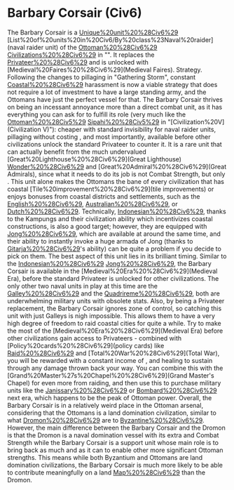 # Barbary Corsair (Civ6)

The Barbary Corsair is a [Unique%20unit%20%28Civ6%29](unique) [List%20of%20units%20in%20Civ6/By%20class%23Naval%20raider](naval raider unit) of the [Ottoman%20%28Civ6%29](Ottoman) [Civilizations%20%28Civ6%29](civilization) in "". It replaces the [Privateer%20%28Civ6%29](Privateer) and is unlocked with [Medieval%20Faires%20%28Civ6%29](Medieval Faires).
Strategy.
Following the changes to pillaging in "Gathering Storm", constant [Coastal%20%28Civ6%29](coastal) harassment is now a viable strategy that does not require a lot of investment to have a large standing army, and the Ottomans have just the perfect vessel for that. The Barbary Corsair thrives on being an incessant annoyance more than a direct combat unit, as it has everything you can ask for to fulfill its role (very much like the [Ottoman%20%28Civ5%29](Ottoman) [Sipahi%20%28Civ5%29](Sipahi) in "[Civilization%20V](Civilization V)"): cheaper with standard invisibility for naval raider units, pillaging without costing , and most importantly, available before other civilizations unlock the standard Privateer to counter it. It is a rare unit that can actually benefit from the much undervalued [Great%20Lighthouse%20%28Civ6%29](Great Lighthouse) [Wonder%20%28Civ6%29](Wonder) and [Great%20Admiral%20%28Civ6%29](Great Admirals), since what it needs to do its job is not Combat Strength, but only . This unit alone makes the Ottomans the bane of every civilization that has coastal [Tile%20improvement%20%28Civ6%29](tile improvements) or enjoys bonuses from coastal districts and settlements, such as the [English%20%28Civ6%29](English), [Australian%20%28Civ6%29](Australians), or [Dutch%20%28Civ6%29](Dutch). Technically, [Indonesian%20%28Civ6%29](Indonesia), thanks to the Kampungs and their civilization ability which incentivizes coastal constructions, is also a good target; however, they are equipped with [Jong%20%28Civ6%29](Jong), which are available at around the same time, and their ability to instantly invoke a huge armada of Jong (thanks to [Gitarja%20%28Civ6%29](Gitarja)'s ability) can be quite a problem if you decide to pick on them. 
The best aspect of this unit lies in its brilliant timing. Similar to the [Indonesian%20%28Civ6%29](Indonesian) [Jong%20%28Civ6%29](Jong), the Barbary Corsair is available in the [Medieval%20Era%20%28Civ6%29](Medieval Era), before the standard Privateer is unlocked for other civilizations. The only other two naval units in play at this time are the [Galley%20%28Civ6%29](Galley) and the [Quadrireme%20%28Civ6%29](Quadrireme), both are underwhelming military units with obsolete stats. Also, by being a Privateer replacement, the Barbary Corsair ignores zone of control, so catching this unit with just Galleys is nigh impossible. This allows them to have a very high degree of freedom to raid coastal cities for quite a while. Try to make the most of the [Medieval%20Era%20%28Civ6%29](Medieval Era) before other civilizations gain access to Privateers - combined with [Policy%20cards%20%28Civ6%29](policy cards) like [Raid%20%28Civ6%29](Raid) and [Total%20War%20%28Civ6%29](Total War), you will be rewarded with a constant income of , and healing to sustain through any damage thrown back your way. You can combine this with the [Grand%20Master%27s%20Chapel%20%28Civ6%29](Grand Master's Chapel) for even more from raiding, and then use this to purchase military units like the [Janissary%20%28Civ6%29](Janissaries) or [Bombard%20%28Civ6%29](Bombards) next era, which happens to be the peak of Ottoman power. 
Overall, the Barbary Corsair is in a relatively weird place in the Ottoman arsenal, considering that the Ottomans is a land domination civilization, similar to what [Dromon%20%28Civ6%29](Dromons) are to [Byzantine%20%28Civ6%29](Byzantium). However, the main difference between the Barbary Corsair and the Dromon is that the Dromon is a naval domination vessel with its extra and Combat Strength while the Barbary Corsair is a support unit whose main role is to bring back as much and as it can to enable other more significant Ottoman strengths. This means while both Byzantium and Ottomans are land domination civilizations, the Barbary Corsair is much more likely to be able to contribute meaningfully on a land [Map%20%28Civ6%29](map) than the Dromon.